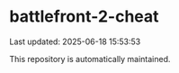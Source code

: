 # battlefront-2-cheat

Last updated: 2025-06-18 15:53:53

This repository is automatically maintained.
